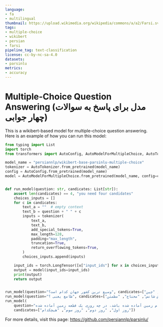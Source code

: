 ```yaml
---
language:
- fa
- multilingual
thumbnail: https://upload.wikimedia.org/wikipedia/commons/a/a2/Farsi.svg
tags:
- multiple-choice
- wikibert
- persian
- farsi
pipeline_tag: text-classification
license: cc-by-nc-sa-4.0
datasets:
- parsinlu
metrics:
- accuracy
---
```


# Multiple-Choice Question Answering (مدل برای پاسخ به سوالات چهار جوابی)

This is a wikibert-based model for multiple-choice question answering. 
Here is an example of how you can run this model: 

```python 
from typing import List
import torch
from transformers import AutoConfig, AutoModelForMultipleChoice, AutoTokenizer

model_name = "persiannlp/wikibert-base-parsinlu-multiple-choice"
tokenizer = AutoTokenizer.from_pretrained(model_name)
config = AutoConfig.from_pretrained(model_name)
model = AutoModelForMultipleChoice.from_pretrained(model_name, config=config)


def run_model(question: str, candicates: List[str]):
    assert len(candicates) == 4, "you need four candidates"
    choices_inputs = []
    for c in candicates:
        text_a = ""  # empty context
        text_b = question + " " + c
        inputs = tokenizer(
            text_a,
            text_b,
            add_special_tokens=True,
            max_length=128,
            padding="max_length",
            truncation=True,
            return_overflowing_tokens=True,
        )
        choices_inputs.append(inputs)

    input_ids = torch.LongTensor([x["input_ids"] for x in choices_inputs])
    output = model(input_ids=input_ids)
    print(output)
    return output


run_model(question="وسیع ترین کشور جهان کدام است؟", candicates=["آمریکا", "کانادا", "روسیه", "چین"])
run_model(question="طامع یعنی ؟", candicates=["آزمند", "خوش شانس", "محتاج", "مطمئن"])
run_model(
    question="زمینی به ۳۱ قطعه متساوی مفروض شده است و هر روز مساحت آماده شده برای احداث، دو برابر مساحت روز قبل است.اگر پس از (۵ روز) تمام زمین آماده شده باشد، در چه روزی یک قطعه زمین آماده شده ",
    candicates=["روز اول", "روز دوم", "روز سوم", "هیچکدام"])

```


For more details, visit this page: https://github.com/persiannlp/parsinlu/ 